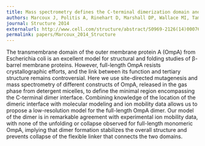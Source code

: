 ```yaml
---
title: Mass spectrometry defines the C-terminal dimerization domain and enables modeling of the structure of full-length OmpA.
authors: Marcoux J, Politis A, Rinehart D, Marshall DP, Wallace MI, Tamm LK, Robinson CV.
journal: Structure 2014 
externalurl: http://www.cell.com/structure/abstract/S0969-2126(14)00076-8?_returnURL=http%3A%2F%2Flinkinghub.elsevier.com%2Fretrieve%2Fpii%2FS0969212614000768%3Fshowall%3Dtrue
permalink: papers/Marcoux_2014_Structure
---
```

The transmembrane domain of the outer membrane protein A (OmpA) from Escherichia coli is an excellent model for structural and folding studies of β-barrel membrane proteins. However, full-length OmpA resists crystallographic efforts, and the link between its function and tertiary structure remains controversial. Here we use site-directed mutagenesis and mass spectrometry of different constructs of OmpA, released in the gas phase from detergent micelles, to define the minimal region encompassing the C-terminal dimer interface. Combining knowledge of the location of the dimeric interface with molecular modeling and ion mobility data allows us to propose a low-resolution model for the full-length OmpA dimer. Our model of the dimer is in remarkable agreement with experimental ion mobility data, with none of the unfolding or collapse observed for full-length monomeric OmpA, implying that dimer formation stabilizes the overall structure and prevents collapse of the flexible linker that connects the two domains.